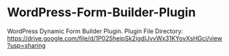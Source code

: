 # WordPress-Form-Builder-Plugin
WordPress Dynamic Form Builder Plugin.
Plugin File Directory: https://drive.google.com/file/d/1P025heipSk2igdIJvvWx31KYovXsHGci/view?usp=sharing
